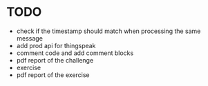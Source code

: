 # TODO

- check if the timestamp should match when processing the same message
- add prod api for thingspeak
- comment code and add comment blocks
- pdf report of the challenge
- exercise
- pdf report of the exercise

